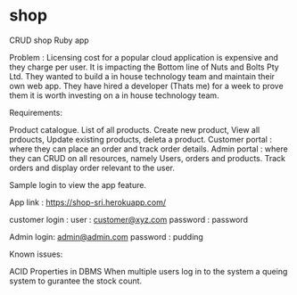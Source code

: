 # shop
CRUD shop Ruby app

Problem :
Licensing cost for a popular cloud application is expensive and they charge per user.
It is impacting the Bottom line of Nuts and Bolts Pty Ltd.
They wanted to build a in house technology team and maintain their own web app.
They have hired a developer (Thats me) for a week to prove them it is worth investing on a in house technology team.

Requirements:

Product catalogue.
    List of all products.
        Create new product,
        View all prdoucts,
        Update existing products,
        deleta a product.
Customer portal : where they can place an order and track order details.
Admin portal : where they can CRUD on all resources, namely Users, orders and products.
Track orders and display order relevant to the user.

Sample login to view the app feature.

App link : https://shop-sri.herokuapp.com/

customer login :
user : customer@xyz.com
password : password

Admin login: admin@admin.com
password : pudding

Known issues:

ACID Properties in DBMS
    When multiple users log in to the system a queing system to gurantee the stock count.

